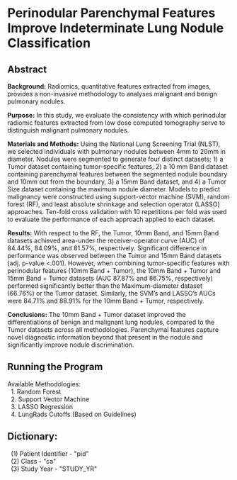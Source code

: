 # Perinodular Parenchymal Features Improve Indeterminate Lung Nodule Classification
## Abstract
**Background:** Radiomics, quantitative features extracted from images, provides a non-invasive methodology to analyses malignant and benign pulmonary nodules.

**Purpose:** In this study, we evaluate the consistency with which perinodular radiomic features extracted from low dose computed tomography serve to distinguish malignant pulmonary nodules. 

**Materials and Methods:** Using the National Lung Screening Trial (NLST), we selected  individuals with pulmonary nodules between 4mm to 20mm in diameter. Nodules were segmented to generate four distinct datasets; 1) a Tumor dataset containing tumor-specific features, 2) a 10 mm Band dataset containing parenchymal features between the segmented nodule boundary and 10mm out from the boundary, 3) a 15mm Band dataset, and 4) a Tumor Size dataset containing the maximum nodule diameter. Models to predict malignancy were constructed using support-vector machine (SVM), random forest (RF), and least absolute shrinkage and selection operator (LASSO) approaches. Ten-fold cross validation with 10 repetitions per fold was used to evaluate the performance of each approach applied to each dataset. 

**Results:** With respect to the RF, the Tumor, 10mm Band, and 15mm Band datasets achieved area-under the receiver-operator curve (AUC) of 84.44%, 84.09%, and 81.57%, respectively. Significant difference in performance was observed between the Tumor and 15mm Band datasets (adj. p-value <.001). However, when combining tumor-specific features with perinodular features (10mm Band + Tumor), the 10mm Band + Tumor and 15mm Band + Tumor datasets (AUC 87.87% and 86.75%, respectively) performed significantly better than the Maximum-diameter dataset (66.76%) or the Tumor dataset. Similarly, the SVM’s and LASSO’s AUCs were 84.71% and 88.91% for the 10mm Band + Tumor, respectively.

**Conclusions:** The 10mm Band + Tumor dataset improved the differentiations of benign and malignant lung nodules, compared to the Tumor datasets across all methodologies. Parenchymal features capture novel diagnostic information beyond that present in the nodule and significantly improve nodule discrimination.    

## Running the Program

Available Methodologies:  
&nbsp; 1. Random Forest  
&nbsp; 2. Support Vector Machine  
&nbsp; 3. LASSO Regression  
&nbsp; 4. LungRads Cutoffs (Based on Guidelines)  

## Dictionary:  
&nbsp; (1) Patient Identifier - "pid"  
&nbsp; (2) Class - "ca"  
&nbsp; (3) Study Year - "STUDY_YR"  
